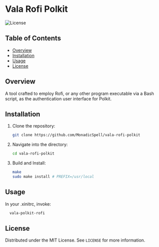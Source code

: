 # Vala Rofi Polkit

![License](https://img.shields.io/badge/license-MIT-blue.svg)

## Table of Contents
- [Overview](#overview)
- [Installation](#installation)
- [Usage](#usage)
- [License](#license)

## Overview

A tool crafted to employ Rofi, or any other program executable via a Bash script, as the authentication user interface for Polkit.

## Installation

1. Clone the repository:
   ```bash
   git clone https://github.com/MonadicSpell/vala-rofi-polkit
   ```
2. Navigate into the directory:
   ```bash
   cd vala-rofi-polkit
   ```
3. Build and Install:
   ```bash
   make
   sudo make install # PREFIX=/usr/local
   ```

## Usage

In your .xinitrc, invoke:

```bash
  vala-polkit-rofi
```

## License

Distributed under the MIT License. See `LICENSE` for more information.
